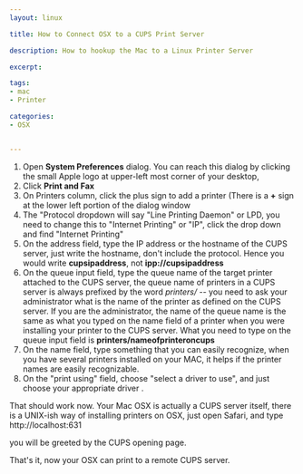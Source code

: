 ```yaml
---
layout: linux

title: How to Connect OSX to a CUPS Print Server

description: How to hookup the Mac to a Linux Printer Server

excerpt: 

tags:
- mac
- Printer

categories:
- OSX


---
```




1. Open **System Preferences** dialog. You can reach this dialog by clicking the small Apple logo at upper-left most corner of your desktop, 
2. Click **Print and Fax**
3. On Printers column, click the plus sign to add a printer (There is a **+** sign at the lower left portion of the dialog window
3. The "Protocol dropdown will say "Line Printing Daemon" or LPD, you need to change this to "Internet Printing" or "IP", click the drop down and find "Internet Printing"
4. On the address field, type the IP address or the hostname of the CUPS server, just write the hostname, don't include the protocol. Hence you would write **cupsipaddress**, not **ipp://cupsipaddress**
5. On the queue input field, type the queue name of the target printer attached to the CUPS server, the queue name of printers in a CUPS server is always prefixed by the word *printers/* -- you need to ask your administrator what is the name of the printer as defined on the CUPS server. If you are the administrator, the name of the queue name is the same as what you typed on the name field of a printer when you were installing your printer to the CUPS server. What you need to type on the queue input field is **printers/nameofprinteroncups**
6. On the name field, type something that you can easily recognize, when you have several printers installed on your MAC, it helps if the printer names are easily recognizable.
7. On the "print using" field, choose "select a driver to use", and just choose your appropriate driver .

That should work now. Your Mac OSX is actually a CUPS server itself, there is a UNIX-ish way of installing printers on OSX, just open Safari, and type <span class='codeblock'>http://localhost:631</code>

you will be greeted by the CUPS opening page.

That's it, now your OSX can print to a remote CUPS server.
